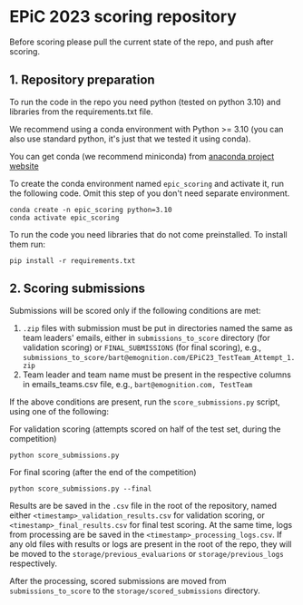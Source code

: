 # EPiC 2023 scoring repository

Before scoring please pull the current state of the repo, and push after scoring.

## 1. Repository preparation
To run the code in the repo you need python (tested on python 3.10) and libraries from the requirements.txt file.

We recommend using a conda environment with Python >= 3.10 (you can also use standard python, it's just that we tested it using conda).

You can get conda (we recommend miniconda) from [anaconda project website](https://docs.conda.io/en/latest/miniconda.html)

To create the conda environment named `epic_scoring` and activate it, run the following code. Omit this step of you don't need separate environment.
```
conda create -n epic_scoring python=3.10
conda activate epic_scoring
```

To run the code you need libraries that do not come preinstalled. To install them run:

```
pip install -r requirements.txt
```

## 2. Scoring submissions
Submissions will be scored only if the following conditions are met:
1. `.zip` files with submission must be put in directories named the same as team leaders' emails, either in `submissions_to_score` directory (for validation scoring) or `FINAL_SUBMISSIONS` (for final scoring), e.g., `submissions_to_score/bart@emognition.com/EPiC23_TestTeam_Attempt_1.zip`
2. Team leader and team name must be present in the respective columns in emails_teams.csv file, e.g., `bart@emognition.com, TestTeam` 

If the above conditions are present, run the `score_submissions.py` script, using one of the following:

For validation scoring (attempts scored on half of the test set, during the competition)
```
python score_submissions.py
```

For final scoring (after the end of the competition)
```
python score_submissions.py --final
```

Results are be saved in the `.csv` file in the root of the repository, named either `<timestamp>_validation_results.csv` for validation scoring, or `<timestamp>_final_results.csv` for final test scoring. At the same time, logs from processing are be saved in the `<timestamp>_processing_logs.csv`. If any old files with results or logs are present in the root of the repo, they will be moved to the `storage/previous_evaluarions` or `storage/previous_logs` respectively.

After the processing, scored submissions are moved from `submissions_to_score` to the `storage/scored_submissions` directory.
 
